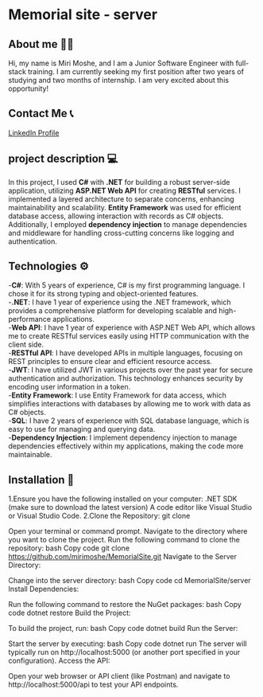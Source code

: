 # Memorial site - server

## About me 👩‍💻
Hi, my name is Miri Moshe, and I am a Junior Software Engineer with full-stack training. I am currently seeking my first position after two years of studying and two months of internship. I am very excited about this opportunity!


## Contact Me 📞
[LinkedIn Profile](https://www.linkedin.com/in/miri-moshe)

## project description 💻
In this project, I used **C#** with **.NET** for building a robust server-side application, utilizing **ASP.NET Web API** for creating **RESTful** services. I implemented a layered architecture to separate concerns, enhancing maintainability and scalability. **Entity Framework** was used for efficient database access, allowing interaction with records as C# objects. Additionally, I employed **dependency injection** to manage dependencies and middleware for handling cross-cutting concerns like logging and authentication.

## Technologies ⚙️
-**C#**: With 5 years of experience, C# is my first programming language. I chose it for its strong typing and object-oriented features.                          
-**.NET**: I have 1 year of experience using the .NET framework, which provides a comprehensive platform for developing scalable and high-performance applications.          
-**Web API**: I have 1 year of experience with ASP.NET Web API, which allows me to create RESTful services easily using HTTP communication with the client side.   
-**RESTful API**: I have developed APIs in multiple languages, focusing on REST principles to ensure clear and efficient resource access.                     
-**JWT**: I have utilized JWT in various projects over the past year for secure authentication and authorization. This technology enhances security by encoding user information in a token.                                                                                    
-**Entity Framework**: I use Entity Framework for data access, which simplifies interactions with databases by allowing me to work with data as C# objects.      
-**SQL**: I have 2 years of experience with SQL database language, which is easy to use for managing and querying data.                                  
-**Dependency Injection**: I implement dependency injection to manage dependencies effectively within my applications, making the code more maintainable.

## Installation 🚀
1.Ensure you have the following installed on your computer:
  .NET SDK (make sure to download the latest version)
   A code editor like Visual Studio or Visual Studio Code.
2.Clone the Repository: git clone 

Open your terminal or command prompt.
Navigate to the directory where you want to clone the project.
Run the following command to clone the repository:
bash
Copy code
git clone https://github.com/mirimoshe/MemorialSite.git
Navigate to the Server Directory:

Change into the server directory:
bash
Copy code
cd MemorialSite/server
Install Dependencies:

Run the following command to restore the NuGet packages:
bash
Copy code
dotnet restore
Build the Project:

To build the project, run:
bash
Copy code
dotnet build
Run the Server:

Start the server by executing:
bash
Copy code
dotnet run
The server will typically run on http://localhost:5000 (or another port specified in your configuration).
Access the API:

Open your web browser or API client (like Postman) and navigate to http://localhost:5000/api to test your API endpoints.

